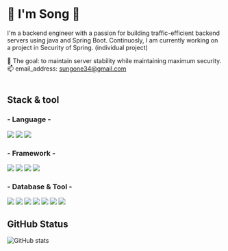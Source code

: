 # 👋 I'm Song 👋

I'm a backend engineer with a passion for building traffic-efficient backend servers using java and Spring Boot.
Continuosly, I am currently working on a project in Security of Spring. (individual project)

🌱 The goal: to maintain server stability while maintaining maximum security.<br/>
📫 email_address: sungone34@gmail.com  
<br/>
## Stack & tool

### - Language -
<img src="https://img.shields.io/badge/Java-007396?style=flat&logo=OpenJDK&logoColor=white"/> <img src="https://img.shields.io/badge/Python-3776AB?style=flat&logo=Python&logoColor=white"> <img src="https://img.shields.io/badge/dart-0175C2?style=flat&logo=dart&logoColor=white"> 
### - Framework -
<img src="https://img.shields.io/badge/springboot-6DB33F?style=flat&logo=springboot&logoColor=white"> <img src="https://img.shields.io/badge/Spring-6DB33F?style=flat&logo=Spring&logoColor=white"> <img src="https://img.shields.io/badge/Spring Security-6DB33F?style=flat&logo=Spring Security&logoColor=white"> <img src="https://img.shields.io/badge/flutter-02569B?style=flat&logo=flutter&logoColor=white"> 
### - Database & Tool - 
<img src="https://img.shields.io/badge/mysql-4479A1?style=flat&logo=mysql&logoColor=white"> <img src="https://img.shields.io/badge/firebase-FFCA28?style=flat&logo=firebase&logoColor=white"> 
<img src="https://img.shields.io/badge/redis-DC382D?style=flat&logo=redis&logoColor=white">
<img src="https://img.shields.io/badge/github-181717?style=flat&logo=github&logoColor=white">
<img src="https://img.shields.io/badge/git-F05032?style=flat&logo=git&logoColor=white">
<img src="https://img.shields.io/badge/Jira-0052CC?style=flat&logo=Jira&logoColor=white">
<img src="https://img.shields.io/badge/slack-4A154B?style=flat&logo=slack&logoColor=white">
<br/>

## GitHub Status

![GitHub stats](https://github-readme-stats.vercel.app/api?username=SungWonSong&show_icons=true)  


